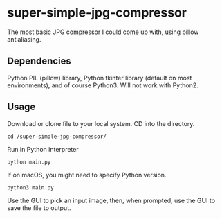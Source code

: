 # super-simple-jpg-compressor
The most basic JPG compressor I could come up with, using pillow antialiasing.

## Dependencies
Python PIL (pillow) library, Python tkinter library (default on most environments), and of course Python3. Will not work with Python2.

## Usage
Download or clone file to your local system. CD into the directory.

```cd /super-simple-jpg-compressor/```

Run in Python interpreter 

```python main.py```

If on macOS, you might need to specify Python version.

```python3 main.py```

Use the GUI to pick an input image, then, when prompted, use the GUI to save the file to output.
